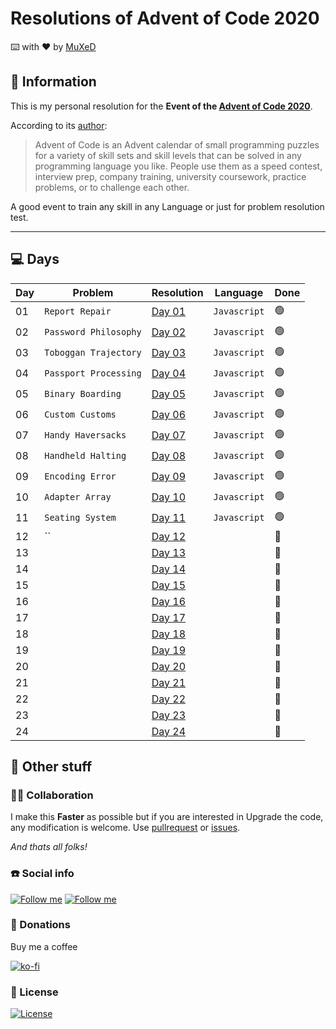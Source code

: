 # Resolutions of Advent of Code 2020
⌨️ with ❤︎ by [MuXeD](https://github.com/juananmuxed)

## 🤔 Information
This is my personal resolution for the __Event of the [Advent of Code 2020](https://adventofcode.com/)__. 

According to its [author](http://was.tl/):

>Advent of Code is an Advent calendar of small programming puzzles for a variety of skill sets and skill levels that can be solved in any programming language you like. People use them as a speed contest, interview prep, company training, university coursework, practice problems, or to challenge each other.

A good event to train any skill in any Language or just for problem resolution test.

---

## 💻 Days

| Day | Problem | Resolution | Language | Done |
|-|-|-|-|-|
| 01 | `Report Repair` | [Day 01](days/01) | `Javascript` | 🟢
| 02 | `Password Philosophy` | [Day 02](days/02) | `Javascript` | 🟢
| 03 | `Toboggan Trajectory` | [Day 03](days/03) | `Javascript` | 🟢
| 04 | `Passport Processing` | [Day 04](days/04) | `Javascript` | 🟢
| 05 | `Binary Boarding` | [Day 05](days/05) | `Javascript` | 🟢
| 06 | `Custom Customs` | [Day 06](days/06) | `Javascript` | 🟢
| 07 | `Handy Haversacks` | [Day 07](days/07) | `Javascript` | 🟢
| 08 | `Handheld Halting` | [Day 08](days/08) | `Javascript` | 🟢
| 09 | `Encoding Error` | [Day 09](days/09) | `Javascript` | 🟢
| 10 | `Adapter Array` | [Day 10](days/10) | `Javascript` | 🟢
| 11 | `Seating System` | [Day 11](days/11) | `Javascript` | 🟢
| 12 | `` | [Day 12](days/12) |  | 🔴
| 13 |  | [Day 13](days/13) |  | 🔴
| 14 |  | [Day 14](days/14) |  | 🔴
| 15 |  | [Day 15](days/15) |  | 🔴
| 16 |  | [Day 16](days/16) |  | 🔴
| 17 |  | [Day 17](days/17) |  | 🔴
| 18 |  | [Day 18](days/18) |  | 🔴
| 19 |  | [Day 19](days/19) |  | 🔴
| 20 |  | [Day 20](days/20) |  | 🔴
| 21 |  | [Day 21](days/21) |  | 🔴
| 22 |  | [Day 22](days/22) |  | 🔴
| 23 |  | [Day 23](days/23) |  | 🔴
| 24 |  | [Day 24](days/24) |  | 🔴

## 🎱 Other stuff

### 💃🏻 Collaboration
I make this __Faster__ as possible but if you are interested in Upgrade the code, any modification is welcome. Use [pullrequest](https://github.com/juananmuxed/adventofcode-2020/pulls) or [issues](https://github.com/juananmuxed/adventofcode-2020/issues). 

_And thats all folks!_

### ☎️ Social info

[![Follow me](https://img.shields.io/twitter/follow/muxed?color=b22deb&label=Follow%20%40muxed&style=for-the-badge)](https://twitter.com/muxed)
[![Follow me](https://img.shields.io/github/followers/juananmuxed?label=Github%20Follow&style=for-the-badge)](https://github.com/juananmuxed)

### 🎁 Donations
Buy me a coffee

[![ko-fi](https://www.ko-fi.com/img/githubbutton_sm.svg)](https://ko-fi.com/U7U21M2BE)

### 📄 License

[![License](https://img.shields.io/github/license/juananmuxed/adventofcode-2020?label=License&style=for-the-badge)](https://github.com/juananmuxed/adventofcode-2020/blob/master/LICENSE)